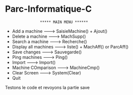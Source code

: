 # Parc-Informatique-C
                    ***** MAIN MENU ******
- Add a machine ---> SaisieMachine() + Ajout()
- Delete a machine ---> MachSupp()
- Search a machine ---> Recherche()
- Display all machines ---> liste() + MachAff() or ParcAff()
- Save changes ---> Sauvegarde()
- Ping machines ---> Ping()
- Import ---> Import()
- Machine COmparison ---> MachineCmp()
- Clear Screen ---> System(Clear)
- Quit

Testons le code et revoyons la partie save 
